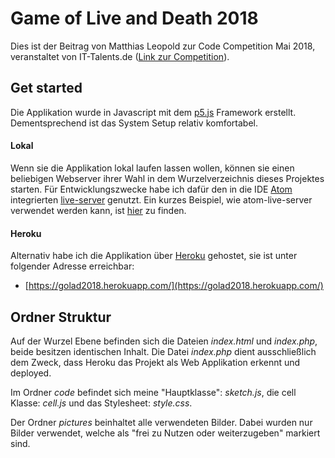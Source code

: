 # Game of Live and Death 2018
Dies ist der Beitrag von Matthias Leopold zur Code Competition Mai 2018, veranstaltet von IT-Talents.de ([Link zur Competition](https://www.it-talents.de/foerderung/code-competition/code-competition-05-2018)).

## Get started
Die Applikation wurde in Javascript mit dem [p5.js](https://p5js.org/) Framework erstellt. Dementsprechend ist das System Setup relativ komfortabel.

#### Lokal
Wenn sie die Applikation lokal laufen lassen wollen, können sie einen beliebigen Webserver ihrer Wahl in dem Wurzelverzeichnis dieses Projektes  starten. Für Entwicklungszwecke habe ich dafür den in die IDE [Atom](https://atom.io/) integrierten [live-server](https://atom.io/packages/atom-live-server) genutzt. 
Ein kurzes Beispiel, wie atom-live-server verwendet werden kann, ist [hier](https://www.youtube.com/watch?v=0Xy3yDDY4IE) zu finden.

#### Heroku
Alternativ habe ich die Applikation über [Heroku]() gehostet, sie ist unter folgender Adresse erreichbar:
* [https://golad2018.herokuapp.com/](https://golad2018.herokuapp.com/)

## Ordner Struktur
Auf der Wurzel Ebene befinden sich die Dateien *index.html* und *index.php*, beide besitzen identischen Inhalt. Die Datei *index.php* dient ausschließlich dem Zweck, dass Heroku das Projekt als Web Applikation erkennt und deployed.

Im Ordner *code* befindet sich meine "Hauptklasse": *sketch.js*, die cell Klasse: *cell.js* und das Stylesheet: *style.css*.

Der Ordner *pictures* beinhaltet alle verwendeten Bilder. Dabei wurden nur Bilder verwendet, welche als "frei zu Nutzen oder weiterzugeben" markiert sind. 